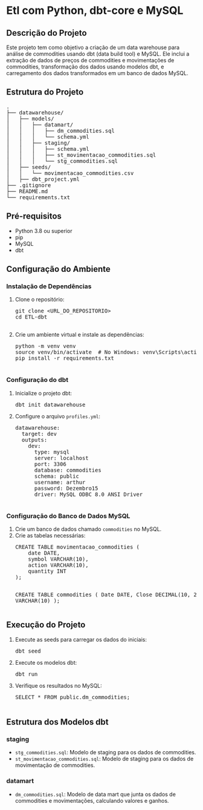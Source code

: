 <h1>Etl com Python, dbt-core e MySQL</h1>
<h2>Descrição do Projeto</h2>
<p>
    Este projeto tem como objetivo a criação de um data warehouse para análise de commodities usando dbt (data build tool) e MySQL. Ele inclui a extração de dados de preços de commodities e movimentações de commodities, transformação dos dados usando modelos dbt, e carregamento dos dados transformados em um banco de dados MySQL.
</p>

<h2>Estrutura do Projeto</h2>
<pre>
.
├── datawarehouse/
│   ├── models/
│   │   ├── datamart/
│   │   │   ├── dm_commodities.sql
│   │   │   └── schema.yml
│   │   ├── staging/
│   │   │   ├── schema.yml
│   │   │   ├── st_movimentacao_commodities.sql
│   │   │   └── stg_commodities.sql
│   ├── seeds/
│   │   └── movimentacao_commodities.csv
│   ├── dbt_project.yml
├── .gitignore
├── README.md
└── requirements.txt
</pre>

<h2>Pré-requisitos</h2>
<ul>
    <li>Python 3.8 ou superior</li>
    <li>pip</li>
    <li>MySQL</li>
    <li>dbt</li>
</ul>

<h2>Configuração do Ambiente</h2>

<h3>Instalação de Dependências</h3>
<ol>
    <li>Clone o repositório:
        <pre>
git clone &lt;URL_DO_REPOSITORIO&gt;
cd ETL-dbt
        </pre>
    </li>
    <li>Crie um ambiente virtual e instale as dependências:
        <pre>
python -m venv venv
source venv/bin/activate  # No Windows: venv\Scripts\activate
pip install -r requirements.txt
        </pre>
    </li>
</ol>

<h3>Configuração do dbt</h3>
<ol>
    <li>Inicialize o projeto dbt:
        <pre>dbt init datawarehouse</pre>
    </li>
    <li>Configure o arquivo <code>profiles.yml</code>:
        <pre>
datawarehouse:
  target: dev
  outputs:
    dev:
      type: mysql
      server: localhost
      port: 3306
      database: commodities
      schema: public
      username: arthur
      password: Dezembro15
      driver: MySQL ODBC 8.0 ANSI Driver
        </pre>
    </li>
</ol>

<h3>Configuração do Banco de Dados MySQL</h3>
<ol>
    <li>Crie um banco de dados chamado <code>commodities</code> no MySQL.</li>
    <li>Crie as tabelas necessárias:
        <pre>
CREATE TABLE movimentacao_commodities (
    date DATE,
    symbol VARCHAR(10),
    action VARCHAR(10),
    quantity INT
);

CREATE TABLE commodities (
    Date DATE,
    Close DECIMAL(10, 2),
    simbolo VARCHAR(10)
);
        </pre>
    </li>
</ol>

<h2>Execução do Projeto</h2>
<ol>
    <li>Execute as seeds para carregar os dados do iniciais:
        <pre>dbt seed</pre>
    </li>
    <li>Execute os modelos dbt:
        <pre>dbt run</pre>
    </li>
    <li>Verifique os resultados no MySQL:
        <pre>
SELECT * FROM public.dm_commodities;
        </pre>
    </li>
</ol>

<h2>Estrutura dos Modelos dbt</h2>

<h3>staging</h3>
<ul>
    <li><code>stg_commodities.sql</code>: Modelo de staging para os dados de commodities.</li>
    <li><code>st_movimentacao_commodities.sql</code>: Modelo de staging para os dados de movimentação de commodities.</li>
</ul>

<h3>datamart</h3>
<ul>
    <li><code>dm_commodities.sql</code>: Modelo de data mart que junta os dados de commodities e movimentações, calculando valores e ganhos.</li>
</ul>




